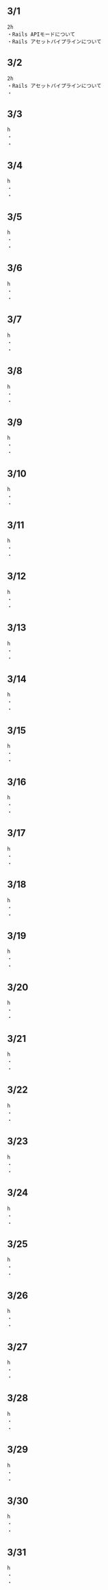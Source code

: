 ## 3/1
    2h
    ・Rails APIモードについて
    ・Rails アセットパイプラインについて

## 3/2
    2h
    ・Rails アセットパイプラインについて
    ・

## 3/3
    h
    ・
    ・

## 3/4
    h
    ・
    ・

## 3/5
    h
    ・
    ・

## 3/6
    h
    ・
    ・

## 3/7
    h
    ・
    ・

## 3/8
    h
    ・
    ・

## 3/9
    h
    ・
    ・

## 3/10
    h
    ・
    ・

## 3/11
    h
    ・
    ・

## 3/12
    h
    ・
    ・

## 3/13
    h
    ・
    ・

## 3/14
    h
    ・
    ・

## 3/15
    h
    ・
    ・

## 3/16
    h
    ・
    ・

## 3/17
    h
    ・
    ・

## 3/18
    h
    ・
    ・

## 3/19
    h
    ・
    ・

## 3/20
    h
    ・
    ・

## 3/21
    h
    ・
    ・

## 3/22
    h
    ・
    ・

## 3/23
    h
    ・
    ・

## 3/24
    h
    ・
    ・

## 3/25
    h
    ・
    ・

## 3/26
    h
    ・
    ・

## 3/27
    h
    ・
    ・

## 3/28
    h
    ・
    ・

## 3/29
    h
    ・
    ・

## 3/30
    h
    ・
    ・

## 3/31
    h
    ・
    ・